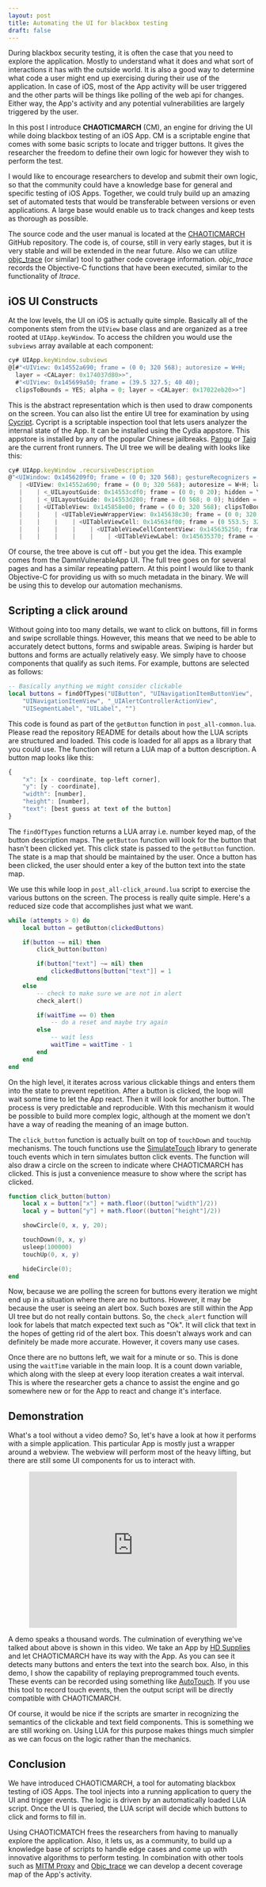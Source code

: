 ```yaml
---
layout: post
title: Automating the UI for blackbox testing
draft: false
---
```


During blackbox security testing, it is often the case that you need to explore the application. Mostly to understand what it does and what sort of interactions it has with the outside world. It is also a good way to determine what code a user might end up exercising during their use of the application. In case of iOS, most of the App activity will be user triggered and the other parts will be things like polling of the web api for changes. Either way, the App's activity and any potential vulnerabilities are largely triggered by the user.

In this post I introduce __CHAOTICMARCH__ (CM), an engine for driving the UI while doing blackbox testing of an iOS App. CM is a scriptable engine that comes with some basic scripts to locate and trigger buttons. It gives the researcher the freedom to define their own logic for however they wish to perform the test.

I would like to encourage researchers to develop and submit their own logic, so that the community could have a knowledge base for general and specific testing of iOS Apps. Together, we could truly build up an amazing set of automated tests that would be transferable between versions or even applications. A large base would enable us to track changes and keep tests as thorough as possible.

The source code and the user manual is located at the [CHAOTICMARCH](https://github.com/synack/chaoticmarch) GitHub repository. The code is, of course, still in very early stages, but it is very stable and will be extended in the near future. Also we can utilize [objc_trace](https://github.com/nologic/objc_trace) (or similar) tool to gather code coverage information. _objc_trace_ records the Objective-C functions that have been executed, similar to the functionality of _ltrace_.

## iOS UI Constructs

At the low levels, the UI on iOS is actually quite simple. Basically all of the components stem from the `UIView` base class and are organized as a tree rooted at `UIApp.keyWindow`. To access the children you would use the `subviews` array available at each component:

```javascript
cy# UIApp.keyWindow.subviews
@[#"<UIView: 0x14552a690; frame = (0 0; 320 568); autoresize = W+H; 
  layer = <CALayer: 0x174037d80>>",
  #"<UIView: 0x145699a50; frame = (39.5 327.5; 40 40); 
  clipsToBounds = YES; alpha = 0; layer = <CALayer: 0x17022eb20>>"]
```

This is the abstract representation which is then used to draw components on the screen. You can also list the entire UI tree for examination by using [Cycript](http://www.cycript.org/). Cycript is a scriptable inspection tool that lets users analyzer the internal state of the App. It can be installed using the Cydia appstore. This appstore is installed by any of the popular Chinese jailbreaks. [Pangu](http://pangu.io/) or [Taig](http://www.taig.com/en/) are the current front runners. The UI tree we will be dealing with looks like this:

```javascript
cy# UIApp.keyWindow .recursiveDescription
@"<UIWindow: 0x1456209f0; frame = (0 0; 320 568); gestureRecognizers = <NSArray: 0x170053560>; layer = <UIWindowLayer: 0x170033de0>>
   | <UIView: 0x14552a690; frame = (0 0; 320 568); autoresize = W+H; layer = <CALayer: 0x174037d80>>
   |    | <_UILayoutGuide: 0x14553cdf0; frame = (0 0; 0 20); hidden = YES; layer = <CALayer: 0x17403fac0>>
   |    | <_UILayoutGuide: 0x14553d280; frame = (0 568; 0 0); hidden = YES; layer = <CALayer: 0x17422ac60>>
   |    | <UITableView: 0x145858e00; frame = (0 0; 320 568); clipsToBounds = YES; opaque = NO; autoresize = W+H; gestureRecognizers = <NSArray: 0x170241500>; layer = <CALayer: 0x17003df20>; contentOffset: {0, 0}; contentSize: {320, 867.5}>
   |    |    | <UITableViewWrapperView: 0x145638c30; frame = (0 0; 320 568); gestureRecognizers = <NSArray: 0x1702418c0>; layer = <CALayer: 0x17003fbe0>; contentOffset: {0, 0}; contentSize: {320, 568}>
   |    |    |    | <UITableViewCell: 0x145634f00; frame = (0 553.5; 320 44); text = 'Transport Layer Security'; autoresize = W; layer = <CALayer: 0x17003d6c0>>
   |    |    |    |    | <UITableViewCellContentView: 0x145635250; frame = (0 0; 286 44); opaque = NO; gestureRecognizers = <NSArray: 0x174249e10>; layer = <CALayer: 0x17003d660>>
   |    |    |    |    |    | <UITableViewLabel: 0x145635370; frame = (16 0; 269 44); text = 'Transport Layer Security'; clipsToBounds = YES; opaque = NO; layer = <_UILabelLayer: 0x170099e60>>
```

Of course, the tree above is cut off - but you get the idea. This example comes from the DamnVulnerableApp UI. The full tree goes on for several pages and has a similar repeating pattern. At this point I would like to thank Objective-C for providing us with so much metadata in the binary. We will be using this to develop our automation mechanisms.

## Scripting a click around
Without going into too many details, we want to click on buttons, fill in forms and swipe scrollable things. However, this means that we need to be able to accurately detect buttons, forms and swipable areas. Swiping is harder but buttons and forms are actually relatively easy. We simply have to choose components that qualify as such items. For example, buttons are selected as follows:

```lua
-- Basically anything we might consider clickable
local buttons = findOfTypes("UIButton", "UINavigationItemButtonView", 
    "UINavigationItemView", "_UIAlertControllerActionView", 
    "UISegmentLabel", "UILabel", "")
```

This code is found as part of the `getButton` function in `post_all-common.lua`. Please read the repository README for details about how the LUA scripts are structured and loaded. This code is loaded for all apps as a library that you could use. The function will return a LUA map of a button description. A button map looks like this:

```javascript
{
	"x": [x - coordinate, top-left corner],
	"y": [y - coordinate],
	"width": [number],
	"height": [number],
	"text": [best guess at text of the button]
}
```

The `findOfTypes` function returns a LUA array i.e. number keyed map, of the button description maps. The `getButton` function will look for the button that hasn't been clicked yet. This click state is passed to the `getButton` function. The state is a map that should be maintained by the user. Once a button has been clicked, the user should enter a key of the button text into the state map.

We use this while loop in `post_all-click_around.lua` script to exercise the various buttons on the screen. The process is really quite simple. Here's a reduced size code that accomplishes just what we want.

```lua
while (attempts > 0) do
	local button = getButton(clickedButtons)

	if(button ~= nil) then
		click_button(button)

		if(button["text"] ~= nil) then
			clickedButtons[button["text"]] = 1
		end
	else
		-- check to make sure we are not in alert
		check_alert()

		if(waitTime == 0) then
			-- do a reset and maybe try again
		else
			-- wait less
			waitTime = waitTime - 1
		end
	end
end
```

On the high level, it iterates across various clickable things and enters them into the state to prevent repetition. After a button is clicked, the loop will wait some time to let the App react. Then it will look for another button. The process is very predictable and reproducible. With this mechanism it would be possible to build more complex logic, although at the moment we don't have a way of reading the meaning of an image button.

The `click_button` function is actually built on top of `touchDown` and `touchUp` mechanisms. The touch functions use the [SimulateTouch](https://github.com/iolate/SimulateTouch) library to generate touch events which in tern simulates button click events. The function will also draw a circle on the screen to indicate where CHAOTICMARCH has clicked. This is just a convenience measure to show where the script has clicked.

```lua
function click_button(button)
    local x = button["x"] + math.floor((button["width"]/2))
    local y = button["y"] + math.floor((button["height"]/2))

    showCircle(0, x, y, 20);

    touchDown(0, x, y)
    usleep(100000)
    touchUp(0, x, y)

    hideCircle(0);
end
```

Now, because we are polling the screen for buttons every iteration we might end up in a situation where there are no buttons. However, it may be because the user is seeing an alert box. Such boxes are still within the App UI tree but do not really contain buttons. So, the `check_alert` function will look for labels that match expected text such as "Ok". It will click that text in the hopes of getting rid of the alert box. This doesn't always work and can definitely be made more accurate. However, it covers many use cases.

Once there are no buttons left, we wait for a minute or so. This is done using the `waitTime` variable in the main loop. It is a count down variable, which along with the sleep at every loop iteration creates a wait interval. This is where the researcher gets a chance to assist the engine and go somewhere new or for the App to react and change it's interface.

## Demonstration
What's a tool without a video demo? So, let's have a look at how it performs with a simple application. This particular App is mostly just a wrapper around a webview. The webview will perform most of the heavy lifting, but there are still some UI components for us to interact with.

<center>
<iframe width="420" height="315" src="https://www.youtube.com/embed/Gtd9wOpFK8M" frameborder="0" allowfullscreen></iframe></center>

A demo speaks a thousand words. The culmination of everything we've talked about above is shown in this video. We take an App by [HD Supplies](https://itunes.apple.com/us/app/hd-supply-facilities-maintenance/id585691352) and let CHAOTICMARCH have its way with the App. As you can see it detects many buttons and enters the text into the search box. Also, in this demo, I show the capability of replaying preprogrammed touch events. These events can be recorded using something like [AutoTouch](https://autotouch.net). If you use this tool to record touch events, then the output script will be directly compatible with CHAOTICMARCH.

Of course, it would be nice if the scripts are smarter in recognizing the semantics of the clickable and text field components. This is something we are still working on. Using LUA for this purpose makes things much simpler as we can focus on the logic rather than the mechanics.

## Conclusion
We have introduced CHAOTICMARCH, a tool for automating blackbox testing of iOS Apps. The tool injects into a running application to query the UI and trigger events. The logic is driven by an automatically loaded LUA script. Once the UI is queried, the LUA script will decide which buttons to click and forms to fill in. 

Using CHAOTICMATCH frees the researchers from having to manually explore the application. Also, it lets us, as a community, to build up a knowledge base of scripts to handle edge cases and come up with innovative algorithms to perform testing. In combination with other tools such as [MITM Proxy](https://mitmproxy.org/) and [Objc_trace](https://github.com/nologic/objc_trace) we can develop a decent coverage map of the App's activity.

